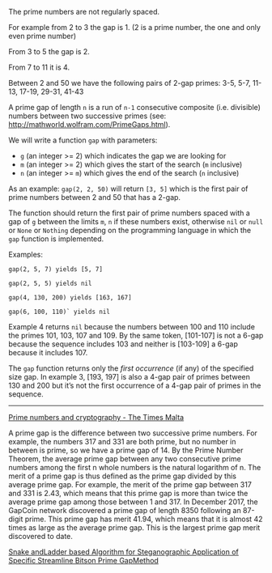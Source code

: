The prime numbers are not regularly spaced.

For example from 2 to 3 the gap is 1. (2 is a prime number, the one and only even prime number)

From 3 to 5 the gap is 2.

From 7 to 11 it is 4.

Between 2 and 50 we have the following pairs of 2-gap primes: 3-5, 5-7, 11-13, 17-19, 29-31, 41-43

A prime gap of length `n` is a run of `n-1` consecutive composite (i.e. divisible) numbers between two successive primes (see: http://mathworld.wolfram.com/PrimeGaps.html).

We will write a function `gap` with parameters:

- `g` (an integer >= 2) which indicates the gap we are looking for
- `m` (an integer >= 2) which gives the start of the search (`m` inclusive)
- `n` (an integer >= `m`) which gives the end of the search (`n` inclusive)

As an example: `gap(2, 2, 50)` will return `[3, 5]` which is the first pair of prime numbers between 2 and 50 that has a 2-gap.

The function should return the first pair of prime numbers spaced with a gap of `g` between the limits `m`, `n` if these numbers exist, otherwise `nil` or `null` or `None` or `Nothing` depending on the programming language in which the `gap` function is implemented.

Examples:

    gap(2, 5, 7) yields [5, 7]

    gap(2, 5, 5) yields nil

    gap(4, 130, 200) yields [163, 167]

    gap(6, 100, 110)` yields nil

Example 4 returns `nil` because the numbers between 100 and 110 include the primes 101, 103, 107 and 109. By the same token, [101-107] is not a 6-gap because the sequence includes 103 and neither is [103-109] a 6-gap because it includes 107.

The `gap` function returns only the *first occurrence* (if any) of the specified size gap. In example 3, [193, 197] is also a 4-gap pair of primes between 130 and 200 but it’s not the first occurrence of a 4-gap pair of primes in the sequence.

---

[Prime numbers and cryptography - The Times Malta](https://timesofmalta.com/articles/view/Prime-numbers-and-cryptography.672957)

A prime gap is the difference between two successive prime numbers. For example, the numbers 317 and 331 are both prime, but no number in between is prime, so we have a prime gap of 14. By the Prime Number Theorem, the average prime gap between any two consecutive prime numbers among the first n whole numbers is the natural logarithm of n. The merit of a prime gap is thus defined as the prime gap divided by this average prime gap. For example, the merit of the prime gap between 317 and 331 is 2.43, which means that this prime gap is more than twice the average prime gap among those between 1 and 317. In December 2017, the GapCoin network discovered a prime gap of length 8350 following an 87-digit prime. This prime gap has merit 41.94, which means that it is almost 42 times as large as the average prime gap. This is the largest prime gap merit discovered to date.

[Snake andLadder based Algorithm for Steganographic Application of Specific Streamline Bitson Prime GapMethod](https://research.ijcaonline.org/volume94/number3/pxc3895567.pdf)

